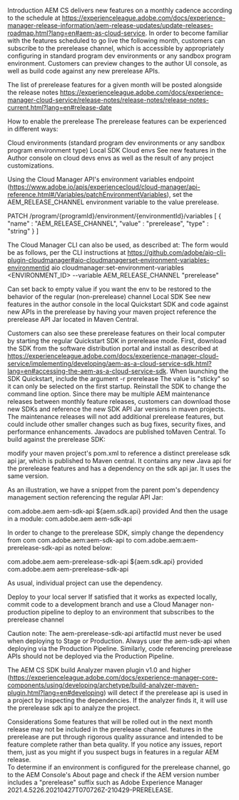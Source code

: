 Introduction
AEM CS delivers new features on a monthly cadence according to the schedule at https://experienceleague.adobe.com/docs/experience-manager-release-information/aem-release-updates/update-releases-roadmap.html?lang=en#aem-as-cloud-service. In order to become familiar with the features scheduled to go live the following month, customers can subscribe to the prerelease channel, which is accessible by appropriately configuring in standard program dev environments or any sandbox program environment. Customers can preview changes to the author UI console, as well as build code against any new prerelease APIs.

The list of prerelease features for a given month will be posted alongside the release notes https://experienceleague.adobe.com/docs/experience-manager-cloud-service/release-notes/release-notes/release-notes-current.html?lang=en#release-date

How to enable the prerelease
The prerelease features can be experienced in different ways:

Cloud environments (standard program dev environments or any sandbox program environment type)
Local SDK
Cloud envs
See new features in the Author console on cloud devs envs as well as the result of any project customizations.

Using the Cloud Manager API's environment variables endpoint (https://www.adobe.io/apis/experiencecloud/cloud-manager/api-reference.html#/Variables/patchEnvironmentVariables), set the AEM_RELEASE_CHANNEL environment variable to the value prerelease. 

PATCH /program/{programId}/environment/{environmentId}/variables
[
        {
                "name" : "AEM_RELEASE_CHANNEL",
                "value" : "prerelease",
                "type" : "string"
        }
]

The Cloud Manager CLI can also be used, as described at:
The form would be as follows, per the CLI instructions at https://github.com/adobe/aio-cli-plugin-cloudmanager#aio-cloudmanagerset-environment-variables-environmentid
 aio cloudmanager:set-environment-variables <ENVIRONMENT_ID> --variable AEM_RELEASE_CHANNEL "prerelease"

Can set back to empty value if you want the env to be restored to the behavior of the regular (non-prerelease) channel
Local SDK
See new features in the author console in the local Quickstart SDK and code against new APIs in the prerelease by having your maven project reference the prerelease API Jar located in Maven Central.

Customers can also see these prerelease features on their local computer by starting the regular Quickstart SDK in prerelease mode. 
First, download the SDK from the software distribution portal and install as described at https://experienceleague.adobe.com/docs/experience-manager-cloud-service/implementing/developing/aem-as-a-cloud-service-sdk.html?lang=en#accessing-the-aem-as-a-cloud-service-sdk. 
When launching the SDK Quickstart, include the argument -r prerelease
The value is "sticky" so it can only be selected on the first startup. Reinstall the SDK to change the command line option.
Since there may be multiple AEM maintenance releases between monthly feature releases, customers can download those new SDKs and reference the new SDK API Jar versions in maven projects. The maintenance releases will not add additional prerelease features, but could include other smaller changes such as bug fixes, security fixes, and performance enhancements.
Javadocs are published toMaven Central.
To build against the prerelease SDK:

modify your maven project's pom.xml to reference a distinct prerelease sdk api jar, which is published to Maven central. It contains any new Java api for the prerelease features and has a dependency on the sdk api jar. It uses the same version.

As an illustration, we have a snippet from the parent pom's dependency management section referencing the regular API Jar:

<dependencyManagement>
    <dependencies>
        <dependency>
            <groupId>com.adobe.aem</groupId>
            <artifactId>aem-sdk-api</artifactId>
            <version>${aem.sdk.api}</version>
            <scope>provided</scope>
        </dependency>
And then the usage in a module:

<dependencies>
     <dependency>
         <groupId>com.adobe.aem</groupId>
         <artifactId>aem-sdk-api</artifactId>
     </dependency>


In order to change to the prerelease SDK, simply change the dependency from com com.adobe.aem:aem-sdk-api to  com.adobe.aem:aem-prerelease-sdk-api as noted below:

<dependencyManagement>
    <dependencies>
        <dependency>
            <groupId>com.adobe.aem</groupId>
            <artifactId>aem-prerelease-sdk-api</artifactId>
            <version>${aem.sdk.api}</version>
            <scope>provided</scope>
        </dependency>
<dependencies>
     <dependency>
         <groupId>com.adobe.aem</groupId>
         <artifactId>aem-prerelease-sdk-api</artifactId>
     </dependency>

As usual, individual project can use the dependency.

Deploy to your local server
If satisfied that it works as expected locally, commit code to a development branch and use a Cloud Manager non-production pipeline to deploy to an environment that subscribes to the prerelease channel

Caution note: The aem-prerelease-sdk-api artifactId must never be used when deploying to Stage or Production. Always user the aem-sdk-api when deploying via the Production Pipeline. Similarly, code referencing prerelease APIs should not be deployed via the Production Pipeline.  

The AEM CS SDK build Analyzer maven plugin v1.0 and higher (https://experienceleague.adobe.com/docs/experience-manager-core-components/using/developing/archetype/build-analyzer-maven-plugin.html?lang=en#developing) will detect if the prerelease api is used in a project by inspecting the dependencies. If the analyzer finds it, it will use the prerelease sdk api to analyze the project.



Considerations
Some features that will be rolled out in the next month release may not be included in the prerelease channel.
features in the prerelease are put through rigorous quality assurance and intended to be feature complete rather than beta quality. If you notice any issues, report them, just as you might if you suspect bugs in features in a regular AEM release.  
To determine if an environment is configured for the prerelease channel, go to the AEM Console's About page and check if the AEM version number includes a "prerelease" suffix such as Adobe Experience Manager 2021.4.5226.20210427T070726Z-210429-PRERELEASE.
